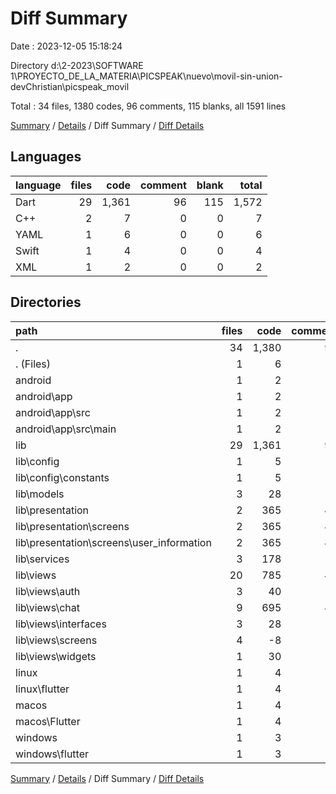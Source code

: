 # Diff Summary

Date : 2023-12-05 15:18:24

Directory d:\\2-2023\\SOFTWARE 1\\PROYECTO_DE_LA_MATERIA\\PICSPEAK\\nuevo\\movil-sin-union-devChristian\\picspeak_movil

Total : 34 files,  1380 codes, 96 comments, 115 blanks, all 1591 lines

[Summary](results.md) / [Details](details.md) / Diff Summary / [Diff Details](diff-details.md)

## Languages
| language | files | code | comment | blank | total |
| :--- | ---: | ---: | ---: | ---: | ---: |
| Dart | 29 | 1,361 | 96 | 115 | 1,572 |
| C++ | 2 | 7 | 0 | 0 | 7 |
| YAML | 1 | 6 | 0 | 0 | 6 |
| Swift | 1 | 4 | 0 | 0 | 4 |
| XML | 1 | 2 | 0 | 0 | 2 |

## Directories
| path | files | code | comment | blank | total |
| :--- | ---: | ---: | ---: | ---: | ---: |
| . | 34 | 1,380 | 96 | 115 | 1,591 |
| . (Files) | 1 | 6 | 0 | 0 | 6 |
| android | 1 | 2 | 0 | 0 | 2 |
| android\\app | 1 | 2 | 0 | 0 | 2 |
| android\\app\\src | 1 | 2 | 0 | 0 | 2 |
| android\\app\\src\\main | 1 | 2 | 0 | 0 | 2 |
| lib | 29 | 1,361 | 96 | 115 | 1,572 |
| lib\\config | 1 | 5 | 1 | 0 | 6 |
| lib\\config\\constants | 1 | 5 | 1 | 0 | 6 |
| lib\\models | 3 | 28 | 0 | 7 | 35 |
| lib\\presentation | 2 | 365 | 42 | 33 | 440 |
| lib\\presentation\\screens | 2 | 365 | 42 | 33 | 440 |
| lib\\presentation\\screens\\user_information | 2 | 365 | 42 | 33 | 440 |
| lib\\services | 3 | 178 | 10 | 22 | 210 |
| lib\\views | 20 | 785 | 43 | 53 | 881 |
| lib\\views\\auth | 3 | 40 | 0 | 4 | 44 |
| lib\\views\\chat | 9 | 695 | 45 | 63 | 803 |
| lib\\views\\interfaces | 3 | 28 | 2 | 5 | 35 |
| lib\\views\\screens | 4 | -8 | -4 | -22 | -34 |
| lib\\views\\widgets | 1 | 30 | 0 | 3 | 33 |
| linux | 1 | 4 | 0 | 0 | 4 |
| linux\\flutter | 1 | 4 | 0 | 0 | 4 |
| macos | 1 | 4 | 0 | 0 | 4 |
| macos\\Flutter | 1 | 4 | 0 | 0 | 4 |
| windows | 1 | 3 | 0 | 0 | 3 |
| windows\\flutter | 1 | 3 | 0 | 0 | 3 |

[Summary](results.md) / [Details](details.md) / Diff Summary / [Diff Details](diff-details.md)
